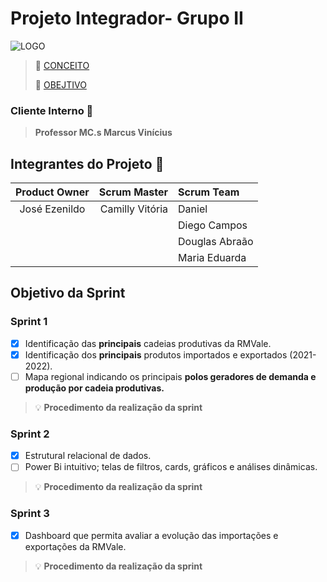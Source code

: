 # Projeto Integrador- Grupo II 
![LOGO](https://lh3.googleusercontent.com/VZ3WWO_Ps5DYEuKZLhwp7-dgg_ZZWIWM3HI8Tkp6PJCJuInTYI0Lah4mJ80NL6rRd8sii-hZvhUuEvkZSvqq0p_mLmU5dwMhU6TAU2k) 

> :mag_right: [CONCEITO](https://github.com/joseezenildo/API--Conceito)
>
> 🔎 [OBEJTIVO](https://github.com/joseezenildo/Objetivo--API/tree/main) 

### Cliente Interno :bust_in_silhouette:
> **Professor MC.s Marcus Vinícius**

## Integrantes do Projeto :busts_in_silhouette: 
Product Owner | Scrum Master | Scrum Team
:---: | ---: | :---
José Ezenildo | Camilly Vitória| Daniel 
|   |               | Diego Campos
|   |               | Douglas Abraão
|   |               | Maria Eduarda

## Objetivo da Sprint
### Sprint 1
- [x] Identificação das **principais** cadeias produtivas da RMVale.
- [x] Identificação dos **principais** produtos importados e exportados (2021-2022).
- [ ] Mapa regional indicando os principais **polos geradores de demanda e produção por cadeia produtivas.**

> :bulb: **Procedimento da realização da sprint** 

### Sprint 2
- [x] Estrutural relacional de dados. 
- [ ] Power Bi intuitivo; telas de filtros, cards, gráficos e análises dinâmicas.

> :bulb: **Procedimento da realização da sprint** 

### Sprint 3
- [x] Dashboard que permita avaliar a evolução das importações e exportações da RMVale.

> :bulb: **Procedimento da realização da sprint** 
